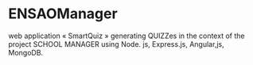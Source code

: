 # ENSAOManager
web application « SmartQuiz » generating QUIZZes in the context of the project SCHOOL MANAGER using Node. js, Express.js, Angular,js, MongoDB.

